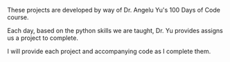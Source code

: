 These projects are developed by way of Dr. Angelu Yu's 100 Days of Code course.

Each day, based on the python skills we are taught, Dr. Yu provides assigns us a project to complete.

I will provide each project and accompanying code as I complete them.
